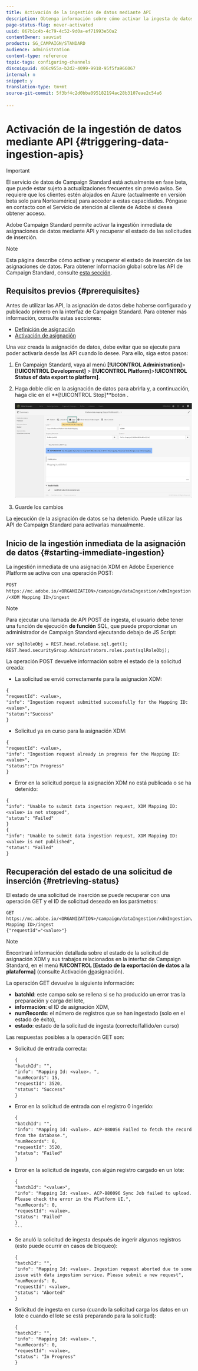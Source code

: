 ```yaml
---
title: Activación de la ingestión de datos mediante API
description: Obtenga información sobre cómo activar la ingesta de datos mediante API.
page-status-flag: never-activated
uuid: 867b1c4b-4c79-4c52-9d0a-ef71993e50a2
contentOwner: sauviat
products: SG_CAMPAIGN/STANDARD
audience: administration
content-type: reference
topic-tags: configuring-channels
discoiquuid: 406c955a-b2d2-4099-9918-95f5fa966067
internal: n
snippet: y
translation-type: tm+mt
source-git-commit: 5f3bf4c2d0bba095182194ac28b3107eae2c54a6

---
```



# Activación de la ingestión de datos mediante API {#triggering-data-ingestion-apis}

>[!IMPORTANT]
>
>El servicio de datos de Campaign Standard está actualmente en fase beta, que puede estar sujeto a actualizaciones frecuentes sin previo aviso. Se requiere que los clientes estén alojados en Azure (actualmente en versión beta solo para Norteamérica) para acceder a estas capacidades. Póngase en contacto con el Servicio de atención al cliente de Adobe si desea obtener acceso.

Adobe Campaign Standard permite activar la ingestión inmediata de asignaciones de datos mediante API y recuperar el estado de las solicitudes de inserción.

>[!NOTE]
>
>Esta página describe cómo activar y recuperar el estado de inserción de las asignaciones de datos. Para obtener información global sobre las API de Campaign Standard, consulte [esta sección](../../api/using/about-campaign-standard-apis.md).

## Requisitos previos {#prerequisites}

Antes de utilizar las API, la asignación de datos debe haberse configurado y publicado primero en la interfaz de Campaign Standard. Para obtener más información, consulte estas secciones:

* [Definición de asignación](../../administration/using/aep-mapping-definition.md)
* [Activación de asignación](../../administration/using/aep-mapping-activation.md)

Una vez creada la asignación de datos, debe evitar que se ejecute para poder activarla desde las API cuando lo desee. Para ello, siga estos pasos:

1. En Campaign Standard, vaya al menú **[!UICONTROL Administration]**>**[!UICONTROL Development]** > **[!UICONTROL Platform]**>**!UICONTROL Status of data export to platform]**.

1. Haga doble clic en la asignación de datos para abrirla y, a continuación, haga clic en el **[!UICONTROL Stop]**botón .

   ![](assets/aep_datamapping_stop.png)

1. Guarde los cambios

La ejecución de la asignación de datos se ha detenido. Puede utilizar las API de Campaign Standard para activarlas manualmente.

## Inicio de la ingestión inmediata de la asignación de datos {#starting-immediate-ingestion}

La ingestión inmediata de una asignación XDM en Adobe Experience Platform se activa con una operación POST:

`POST https://mc.adobe.io/<ORGANIZATION>/campaign/dataIngestion/xdmIngestion/<XDM Mapping ID>/ingest`

>[!NOTE]
>
>Para ejecutar una llamada de API POST de ingesta, el usuario debe tener una función de ejecución **de función** SQL, que puede proporcionar un administrador de Campaign Standard ejecutando debajo de JS Script:
>
>`var sqlRoleObj = REST.head.roleBase.sql.get();
REST.head.securityGroup.Administrators.roles.post(sqlRoleObj);`

La operación POST devuelve información sobre el estado de la solicitud creada:

* La solicitud se envió correctamente para la asignación XDM:

```
{
"requestId": <value>,
"info": "Ingestion request submitted successfully for the Mapping ID: <value>",
"status":"Success"
}
```

* Solicitud ya en curso para la asignación XDM:

```
{
"requestId": <value>,
"info": "Ingestion request already in progress for the Mapping ID: <value>",
"status":"In Progress"
}
```

* Error en la solicitud porque la asignación XDM no está publicada o se ha detenido:

```
{
"info": "Unable to submit data ingestion request, XDM Mapping ID: <value> is not stopped",
"status": "Failed"
}
{
"info": "Unable to submit data ingestion request, XDM Mapping ID: <value> is not published",
"status": "Failed"
}
```

## Recuperación del estado de una solicitud de inserción {#retrieving-status}

El estado de una solicitud de inserción se puede recuperar con una operación GET y el ID de solicitud deseado en los parámetros:

```
GET https://mc.adobe.io/<ORGANIZATION>/campaign/dataIngestion/xdmIngestion/<XDM Mapping ID>/ingest
{"requestId"="<value>"}
```

>[!NOTE]
Encontrará información detallada sobre el estado de la solicitud de asignación XDM y sus trabajos relacionados en la interfaz de Campaign Standard, en el menú **!UICONTROL [Estado de la exportación de datos a la plataforma]** (consulte Activación [de](../../administration/using/aep-mapping-activation.md)asignación).

La operación GET devuelve la siguiente información:

* **batchId**: este campo solo se rellena si se ha producido un error tras la preparación y carga del lote,
* **información**: el ID de asignación XDM,
* **numRecords**: el número de registros que se han ingestado (solo en el estado de éxito),
* **estado**: estado de la solicitud de ingesta (correcto/fallido/en curso)

Las respuestas posibles a la operación GET son:

* Solicitud de entrada correcta:

   ```
   {
   "batchId": "",
   "info": "Mapping Id: <value>. ",
   "numRecords": 15,
   "requestId": 3520,
   "status": "Success"
   }
   ````

* Error en la solicitud de entrada con el registro 0 ingerido:

   ```
   {
   "batchId": "",
   "info": "Mapping Id: <value>. ACP-880056 Failed to fetch the record from the database.",
   "numRecords": 0,
   "requestId": 3520,
   "status": "Failed"
   }
   ```

* Error en la solicitud de ingesta, con algún registro cargado en un lote:

   ````
   {
   "batchId": "<value>",
   "info": "Mapping Id: <value>. ACP-880096 Sync Job failed to upload. Please check the error in the Platform UI.",
   "numRecords": 0,
   "requestId": <value>,
   "status": "Failed"
   }
   ```
   
* Se anuló la solicitud de ingesta después de ingerir algunos registros (esto puede ocurrir en casos de bloqueo):

   ```
   {
   "batchId": "",
   "info": "Mapping Id: <value>. Ingestion request aborted due to some issue with data ingestion service. Please submit a new request",
   "numRecords": 0,
   "requestId": <value>,
   "status": "Aborted"
   }
   ```

* Solicitud de ingesta en curso (cuando la solicitud carga los datos en un lote o cuando el lote se está preparando para la solicitud):

   ```
   {
   "batchId": "",
   "info": "Mapping Id: <value>.",
   "numRecords": 0,
   "requestId": <value>,
   "status": "In Progress"
   }
   ```

